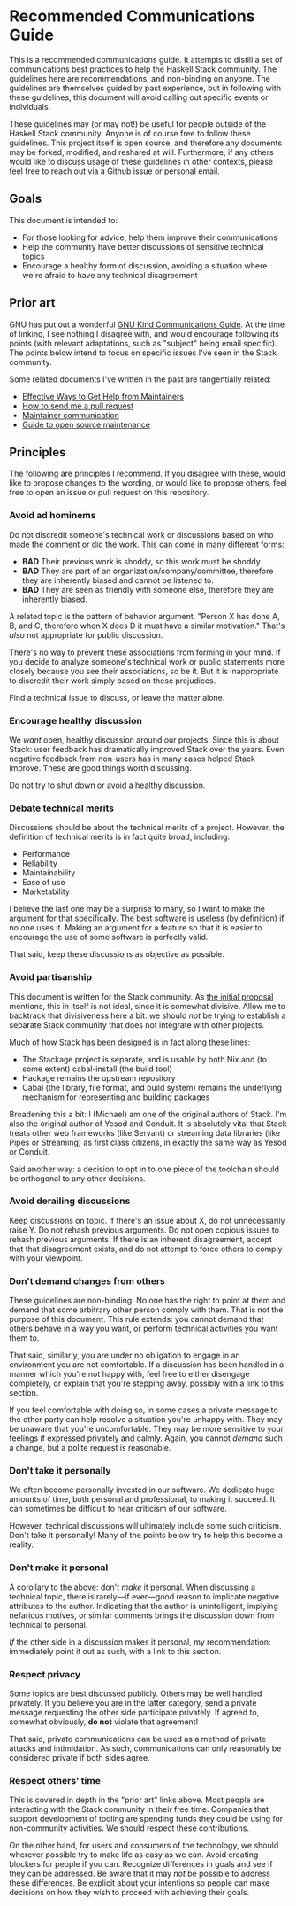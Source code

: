 # Recommended Communications Guide

This is a recommended communications guide. It attempts to distill a
set of communications best practices to help the Haskell Stack
community. The guidelines here are recommendations, and non-binding on
anyone. The guidelines are themselves guided by past experience, but
in following with these guidelines, this document will avoid calling
out specific events or individuals.

These guidelines may (or may not!) be useful for people outside of the
Haskell Stack community. Anyone is of course free to follow these
guidelines. This project itself is open source, and therefore any
documents may be forked, modified, and reshared at will. Furthermore,
if any others would like to discuss usage of these guidelines in other
contexts, please feel free to reach out via a Github issue or personal
email.

## Goals

This document is intended to:

* For those looking for advice, help them improve their communications
* Help the community have better discussions of sensitive technical topics
* Encourage a healthy form of discussion, avoiding a situation where
  we're afraid to have any technical disagreement

## Prior art

GNU has put out a wonderful [GNU Kind Communications Guide](https://www.gnu.org/philosophy/kind-communication.html). At the time of linking, I see nothing I disagree with, and would encourage following its points (with relevant adaptations, such as "subject" being email specific). The points below intend to focus on specific issues I've seen in the Stack community.

Some related documents I've written in the past are tangentially
related:

* [Effective Ways to Get Help from Maintainers](https://www.snoyman.com/blog/2017/10/effective-ways-help-from-maintainers)
* [How to send me a pull request](https://www.snoyman.com/blog/2017/06/how-to-send-me-a-pull-request)
* [Maintainer communication](https://github.com/commercialhaskell/commercialhaskell/blob/master/guide/maintainer-communication.md)
* [Guide to open source maintenance](https://github.com/commercialhaskell/commercialhaskell/blob/master/guide/open-source-maintenance.md)

## Principles

The following are principles I recommend. If you disagree with these,
would like to propose changes to the wording, or would like to propose
others, feel free to open an issue or pull request on this repository.

### Avoid ad hominems

Do not discredit someone's technical work or discussions based on who
made the comment or did the work. This can come in many different
forms:

* **BAD** Their previous work is shoddy, so this work must be shoddy.
* **BAD** They are part of an organization/company/committee,
  therefore they are inherently biased and cannot be listened to.
* **BAD** They are seen as friendly with someone else, therefore they
  are inherently biased.

A related topic is the pattern of behavior argument. "Person X has
done A, B, and C, therefore when X does D it must have a similar motivation." That's
_also_ not appropriate for public discussion.

There's no way to prevent these associations from forming in your
mind. If you decide to analyze someone's technical work or public
statements more closely because you see their associations, so be
it. But it is inappropriate to discredit their work simply based on
these prejudices.

Find a technical issue to discuss, or leave the matter alone.

### Encourage healthy discussion

We _want_ open, healthy discussion around our projects. Since this is
about Stack: user feedback has dramatically improved Stack over the
years. Even negative feedback from non-users has in many cases helped
Stack improve. These are good things worth discussing.

Do not try to shut down or avoid a healthy discussion.

### Debate technical merits

Discussions should be about the technical merits of a
project. However, the definition of technical merits is in fact quite
broad, including:

* Performance
* Reliability
* Maintainability
* Ease of use
* Marketability

I believe the last one may be a surprise to many, so I want to make the
argument for that specifically. The best software is useless (by
definition) if no one uses it. Making an argument for a feature so
that it is easier to encourage the use of some software is perfectly
valid.

That said, keep these discussions as objective as possible.

### Avoid partisanship

This document is written for the Stack community. As [the initial
proposal](https://www.snoyman.com/blog/2018/11/proposal-stack-coc)
mentions, this in itself is not ideal, since it is somewhat
divisive. Allow me to backtrack that divisiveness here a bit: we
should _not_ be trying to establish a separate Stack community that
does not integrate with other projects.

Much of how Stack has been designed is in fact along these lines:

* The Stackage project is separate, and is usable by both Nix and (to
  some extent) cabal-install (the build tool)
* Hackage remains the upstream repository
* Cabal (the library, file format, and build system) remains the
  underlying mechanism for representing and building packages

Broadening this a bit: I (Michael) am one of the original authors of
Stack. I'm also the original author of Yesod and Conduit. It is
absolutely vital that Stack treats other web frameworks (like Servant)
or streaming data libraries (like Pipes or Streaming) as first class
citizens, in exactly the same way as Yesod or Conduit.

Said another way: a decision to opt in to one piece of the toolchain
should be orthogonal to any other decisions.

### Avoid derailing discussions

Keep discussions on topic. If there's an issue about X, do not
unnecessarily raise Y. Do not rehash previous arguments. Do not open
copious issues to rehash previous arguments. If there is an inherent
disagreement, accept that that disagreement exists, and do not attempt
to force others to comply with your viewpoint.

### Don't demand changes from others

These guidelines are non-binding. No one has the right to point at
them and demand that some arbitrary other person comply with
them. That is not the purpose of this document. This rule extends: you
cannot demand that others behave in a way you want, or perform
technical activities you want them to.

That said, similarly, you are under no obligation to engage in an
environment you are not comfortable. If a discussion has been handled
in a manner which you're not happy with, feel free to either disengage
completely, or explain that you're stepping away, possibly with a link
to this section.

If you feel comfortable with doing so, in some cases a private message
to the other party can help resolve a situation you're unhappy
with. They may be unaware that you're uncomfortable. They may be more
sensitive to your feelings if expressed privately and calmly. Again,
you cannot _demand_ such a change, but a polite request is
reasonable.

### Don't take it personally

We often become personally invested in our software. We dedicate huge
amounts of time, both personal and professional, to making it
succeed. It can sometimes be difficult to hear criticism of our
software.

However, technical discussions will ultimately include some such
criticism. Don't take it personally! Many of the points below try to
help this become a reality.

### Don't make it personal

A corollary to the above: don't _make_ it personal. When discussing a
technical topic, there is rarely&mdash;if ever&mdash;good reason to
implicate negative attributes to the author. Indicating that the
author is unintelligent, implying nefarious motives, or similar
comments brings the discussion down from technical to personal.

_If_ the other side in a discussion makes it personal, my
recommendation: immediately point it out as such, with a link to this
section.

### Respect privacy

Some topics are best discussed publicly. Others may be well handled
privately. If you believe you are in the latter category, send a
private message requesting the other side participate privately. If
agreed to, somewhat obviously, **do not** violate that agreement!

That said, private communications can be used as a method of private
attacks and intimidation. As such, communications can only reasonably
be considered private if both sides agree.

### Respect others' time

This is covered in depth in the "prior art" links above. Most people
are interacting with the Stack community in their free time. Companies
that support development of tooling are spending funds they could be
using for non-community activities. We should respect these
contributions.

On the other hand, for users and consumers of the technology, we
should wherever possible try to make life as easy as we can. Avoid
creating blockers for people if you can. Recognize differences in goals and see if
they can be addressed. Be aware that it may _not_ be possible to
address these differences. Be explicit about your intentions so people
can make decisions on how they wish to proceed with achieving their
goals.
